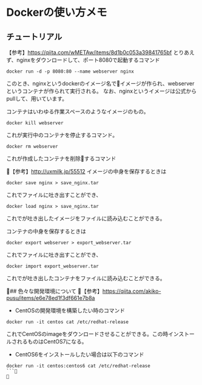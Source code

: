 # Dockerの使い方メモ
## チュートリアル
【参考】https://qiita.com/wMETAw/items/8d1b0c053a39841765bf
とりあえず、nginxをダウンロードして、ポート8080で起動するコマンド
```
docker run -d -p 8080:80 --name webserver nginx
```
このとき、nginxというdockerのイメージ名でイメージが作られ、webserverというコンテナが作られて実行される。
なお、nginxというイメージは公式からpullして、用いています。

コンテナはいわゆる作業スペースのようなイメージのもの。
```
docker kill webserver
```
これが実行中のコンテナを停止するコマンド。

```
docker rm webserver
```
これが作成したコンテナを削除するコマンド

【参考】http://uxmilk.jp/55512
イメージの中身を保存するときは
```
docker save nginx > save_nginx.tar
```
これでファイルに吐き出すことができ、

```
docker load nginx > save_nginx.tar
```
これでが吐き出したイメージをファイルに読み込むことができる。

コンテナの中身を保存するときは
```
docker export webserver > export_webserver.tar
```
これでファイルに吐き出すことができ、

```
docker import export_webserver.tar
```
これでが吐き出したコンテナをファイルに読み込むことができる。

## 色々な開発環境について
【参考】https://qiita.com/akiko-pusu/items/e6e78ed1f3df661e7b8a
 * CentOSの開発環境を構築したい時のコマンド
```
docker run -it centos cat /etc/redhat-release
```
これでCentOSのimageをダウンロードさせることができる。この時インストールされるものはCentOS7になる。
 * CentOS6をインストールしたい場合は以下のコマンド
```
docker run -it centos:centos6 cat /etc/redhat-release
```

